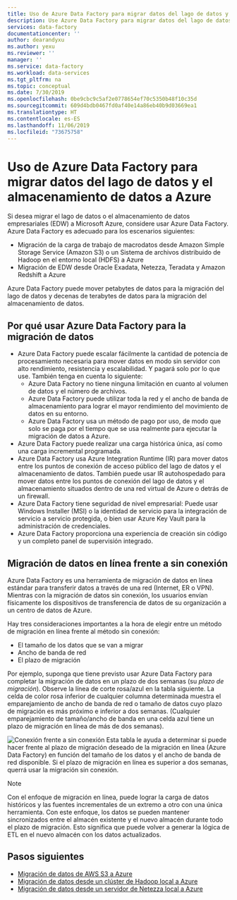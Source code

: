 ```yaml
---
title: Uso de Azure Data Factory para migrar datos del lago de datos y el almacenamiento de datos a Azure
description: Use Azure Data Factory para migrar datos del lago de datos y el almacenamiento de datos a Azure.
services: data-factory
documentationcenter: ''
author: dearandyxu
ms.author: yexu
ms.reviewer: ''
manager: ''
ms.service: data-factory
ms.workload: data-services
ms.tgt_pltfrm: na
ms.topic: conceptual
ms.date: 7/30/2019
ms.openlocfilehash: 0be9cbc9c5af2e0778654ef70c5350b48f10c35d
ms.sourcegitcommit: 609d4bdb0467fd0af40e14a86eb40b9d03669ea1
ms.translationtype: HT
ms.contentlocale: es-ES
ms.lasthandoff: 11/06/2019
ms.locfileid: "73675758"
---
```

# <a name="use-azure-data-factory-to-migrate-data-from-your-data-lake-or-data-warehouse-to-azure"></a>Uso de Azure Data Factory para migrar datos del lago de datos y el almacenamiento de datos a Azure

Si desea migrar el lago de datos o el almacenamiento de datos empresariales (EDW) a Microsoft Azure, considere usar Azure Data Factory. Azure Data Factory es adecuado para los escenarios siguientes:

- Migración de la carga de trabajo de macrodatos desde Amazon Simple Storage Service (Amazon S3) o un Sistema de archivos distribuido de Hadoop en el entorno local (HDFS) a Azure
- Migración de EDW desde Oracle Exadata, Netezza, Teradata y Amazon Redshift a Azure

Azure Data Factory puede mover petabytes de datos para la migración del lago de datos y decenas de terabytes de datos para la migración del almacenamiento de datos.

## <a name="why-azure-data-factory-can-be-used-for-data-migration"></a>Por qué usar Azure Data Factory para la migración de datos

- Azure Data Factory puede escalar fácilmente la cantidad de potencia de procesamiento necesaria para mover datos en modo sin servidor con alto rendimiento, resistencia y escalabilidad. Y pagará solo por lo que use. También tenga en cuenta lo siguiente: 
  - Azure Data Factory no tiene ninguna limitación en cuanto al volumen de datos y el número de archivos.
  - Azure Data Factory puede utilizar toda la red y el ancho de banda de almacenamiento para lograr el mayor rendimiento del movimiento de datos en su entorno.
  - Azure Data Factory usa un método de pago por uso, de modo que solo se paga por el tiempo que se usa realmente para ejecutar la migración de datos a Azure.  
- Azure Data Factory puede realizar una carga histórica única, así como una carga incremental programada.
- Azure Data Factory usa Azure Integration Runtime (IR) para mover datos entre los puntos de conexión de acceso público del lago de datos y el almacenamiento de datos. También puede usar IR autohospedado para mover datos entre los puntos de conexión del lago de datos y el almacenamiento situados dentro de una red virtual de Azure o detrás de un firewall.
- Azure Data Factory tiene seguridad de nivel empresarial: Puede usar Windows Installer (MSI) o la identidad de servicio para la integración de servicio a servicio protegida, o bien usar Azure Key Vault para la administración de credenciales.
- Azure Data Factory proporciona una experiencia de creación sin código y un completo panel de supervisión integrado.  

## <a name="online-vs-offline-data-migration"></a>Migración de datos en línea frente a sin conexión

Azure Data Factory es una herramienta de migración de datos en línea estándar para transferir datos a través de una red (Internet, ER o VPN). Mientras con la migración de datos sin conexión, los usuarios envían físicamente los dispositivos de transferencia de datos de su organización a un centro de datos de Azure.  

Hay tres consideraciones importantes a la hora de elegir entre un método de migración en línea frente al método sin conexión:  

- El tamaño de los datos que se van a migrar
- Ancho de banda de red
- El plazo de migración

Por ejemplo, suponga que tiene previsto usar Azure Data Factory para completar la migración de datos en un plazo de dos semanas (su *plazo de migración*). Observe la línea de corte rosa/azul en la tabla siguiente. La celda de color rosa inferior de cualquier columna determinada muestra el emparejamiento de ancho de banda de red o tamaño de datos cuyo plazo de migración es más próximo e inferior a dos semanas. (Cualquier emparejamiento de tamaño/ancho de banda en una celda azul tiene un plazo de migración en línea de más de dos semanas). 

![Conexión frente a sin conexión](media/data-migration-guidance-overview/online-offline.png) Esta tabla le ayuda a determinar si puede hacer frente al plazo de migración deseado de la migración en línea (Azure Data Factory) en función del tamaño de los datos y el ancho de banda de red disponible. Si el plazo de migración en línea es superior a dos semanas, querrá usar la migración sin conexión.

> [!NOTE]
> Con el enfoque de migración en línea, puede lograr la carga de datos históricos y las fuentes incrementales de un extremo a otro con una única herramienta.  Con este enfoque, los datos se pueden mantener sincronizados entre el almacén existente y el nuevo almacén durante todo el plazo de migración. Esto significa que puede volver a generar la lógica de ETL en el nuevo almacén con los datos actualizados.


## <a name="next-steps"></a>Pasos siguientes

- [Migración de datos de AWS S3 a Azure](data-migration-guidance-s3-azure-storage.md)
- [Migración de datos desde un clúster de Hadoop local a Azure](data-migration-guidance-hdfs-azure-storage.md)
- [Migración de datos desde un servidor de Netezza local a Azure](data-migration-guidance-netezza-azure-sqldw.md)
